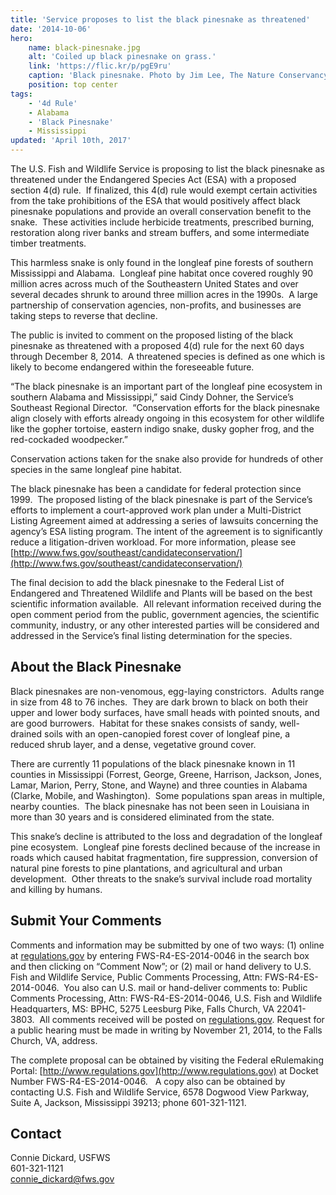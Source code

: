```yaml
---
title: 'Service proposes to list the black pinesnake as threatened'
date: '2014-10-06'
hero:
    name: black-pinesnake.jpg
    alt: 'Coiled up black pinesnake on grass.'
    link: 'https://flic.kr/p/pgE9ru'
    caption: 'Black pinesnake. Photo by Jim Lee, The Nature Conservancy.'
    position: top center
tags:
    - '4d Rule'
    - Alabama
    - 'Black Pinesnake'
    - Mississippi
updated: 'April 10th, 2017'
---
```


The U.S. Fish and Wildlife Service is proposing to list the black pinesnake as threatened under the Endangered Species Act (ESA) with a proposed section 4(d) rule.  If finalized, this 4(d) rule would exempt certain activities from the take prohibitions of the ESA that would positively affect black pinesnake populations and provide an overall conservation benefit to the snake.  These activities include herbicide treatments, prescribed burning, restoration along river banks and stream buffers, and some intermediate timber treatments.

This harmless snake is only found in the longleaf pine forests of southern Mississippi and Alabama.  Longleaf pine habitat once covered roughly 90 million acres across much of the Southeastern United States and over several decades shrunk to around three million acres in the 1990s.  A large partnership of conservation agencies, non-profits, and businesses are taking steps to reverse that decline.

The public is invited to comment on the proposed listing of the black pinesnake as threatened with a proposed 4(d) rule for the next 60 days through December 8, 2014.  A threatened species is defined as one which is likely to become endangered within the foreseeable future.

“The black pinesnake is an important part of the longleaf pine ecosystem in southern Alabama and Mississippi,” said Cindy Dohner, the Service’s Southeast Regional Director.  “Conservation efforts for the black pinesnake align closely with efforts already ongoing in this ecosystem for other wildlife like the gopher tortoise, eastern indigo snake, dusky gopher frog, and the red-cockaded woodpecker.”

Conservation actions taken for the snake also provide for hundreds of other species in the same longleaf pine habitat.

The black pinesnake has been a candidate for federal protection since 1999.  The proposed listing of the black pinesnake is part of the Service’s efforts to implement a court-approved work plan under a Multi-District Listing Agreement aimed at addressing a series of lawsuits concerning the agency’s ESA listing program. The intent of the agreement is to significantly reduce a litigation-driven workload. For more information, please see [http://www.fws.gov/southeast/candidateconservation/](http://www.fws.gov/southeast/candidateconservation/)

The final decision to add the black pinesnake to the Federal List of Endangered and Threatened Wildlife and Plants will be based on the best scientific information available.  All relevant information received during the open comment period from the public, government agencies, the scientific community, industry, or any other interested parties will be considered and addressed in the Service’s final listing determination for the species.

## About the Black Pinesnake

Black pinesnakes are non-venomous, egg-laying constrictors.  Adults range in size from 48 to 76 inches.  They are dark brown to black on both their upper and lower body surfaces, have small heads with pointed snouts, and are good burrowers.  Habitat for these snakes consists of sandy, well-drained soils with an open-canopied forest cover of longleaf pine, a reduced shrub layer, and a dense, vegetative ground cover.

There are currently 11 populations of the black pinesnake known in 11 counties in Mississippi (Forrest, George, Greene, Harrison, Jackson, Jones, Lamar, Marion, Perry, Stone, and Wayne) and three counties in Alabama (Clarke, Mobile, and Washington).  Some populations span areas in multiple, nearby counties.  The black pinesnake has not been seen in Louisiana in more than 30 years and is considered eliminated from the state.

This snake’s decline is attributed to the loss and degradation of the longleaf pine ecosystem.  Longleaf pine forests declined because of the increase in roads which caused habitat fragmentation, fire suppression, conversion of natural pine forests to pine plantations, and agricultural and urban development.  Other threats to the snake’s survival include road mortality and killing by humans.

## Submit Your Comments

Comments and information may be submitted by one of two ways: (1) online at [regulations.gov](http://www.regulations.gov) by entering FWS-R4-ES-2014-0046 in the search box and then clicking on “Comment Now”; or (2) mail or hand delivery to U.S. Fish and Wildlife Service, Public Comments Processing, Attn: FWS-R4-ES-2014-0046\.  You also can U.S. mail or hand-deliver comments to: Public Comments Processing, Attn: FWS-R4-ES-2014-0046, U.S. Fish and Wildlife Headquarters, MS: BPHC, 5275 Leesburg Pike, Falls Church, VA 22041-3803.  All comments received will be posted on [regulations.gov](http://regulations.gov). Request for a public hearing must be made in writing by November 21, 2014, to the Falls Church, VA, address.

The complete proposal can be obtained by visiting the Federal eRulemaking Portal: [http://www.regulations.gov](http://www.regulations.gov) at Docket Number FWS-R4-ES-2014-0046.   A copy also can be obtained by contacting U.S. Fish and Wildlife Service, 6578 Dogwood View Parkway, Suite A, Jackson, Mississippi 39213; phone 601-321-1121.

## Contact

Connie Dickard, USFWS  
601-321-1121  
[connie_dickard@fws.gov](mailto:connie_dickard@fws.gov)
